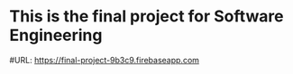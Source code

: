 # This is the final project for Software Engineering
#URL: https://final-project-9b3c9.firebaseapp.com
